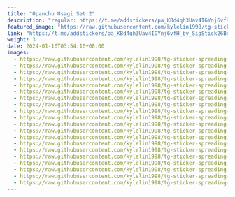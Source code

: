 ```yaml
---
title: "Opanchu Usagi Set 2"
description: "regular: https://t.me/addstickers/pa_KBd4qh3Uav4IGYnj6vfH_by_SigStick26Bot"
featured_image: "https://raw.githubusercontent.com/kylelin1998/tg-sticker-spreading-worldwide-images/main/img/2458c7c2-5419-41c6-95d3-90a0f9413099.jpg"
link: "https://t.me/addstickers/pa_KBd4qh3Uav4IGYnj6vfH_by_SigStick26Bot"
weight: 3
date: 2024-01-16T03:54:16+08:00
images:
  - https://raw.githubusercontent.com/kylelin1998/tg-sticker-spreading-worldwide-images/main/img/2458c7c2-5419-41c6-95d3-90a0f9413099.jpg
  - https://raw.githubusercontent.com/kylelin1998/tg-sticker-spreading-worldwide-images/main/img/0aacdff1-2431-4767-9a5e-0df50d2475d8.jpg
  - https://raw.githubusercontent.com/kylelin1998/tg-sticker-spreading-worldwide-images/main/img/f010492a-d4d0-4be1-a329-f94b4174933e.jpg
  - https://raw.githubusercontent.com/kylelin1998/tg-sticker-spreading-worldwide-images/main/img/82ea4a51-318e-4be1-9cde-e2c7b9270184.jpg
  - https://raw.githubusercontent.com/kylelin1998/tg-sticker-spreading-worldwide-images/main/img/6409d535-5ae2-40f1-a7ed-7b797fe3cb9e.jpg
  - https://raw.githubusercontent.com/kylelin1998/tg-sticker-spreading-worldwide-images/main/img/8328b994-260f-4f2b-9d28-397abf88278d.jpg
  - https://raw.githubusercontent.com/kylelin1998/tg-sticker-spreading-worldwide-images/main/img/ee0394cd-8254-44a9-af00-e6434237284d.jpg
  - https://raw.githubusercontent.com/kylelin1998/tg-sticker-spreading-worldwide-images/main/img/ae688a2c-fb18-4a27-9c51-1ae71053f7b2.jpg
  - https://raw.githubusercontent.com/kylelin1998/tg-sticker-spreading-worldwide-images/main/img/3b77eac6-ebdc-4041-9bbd-7ece034fbbe9.jpg
  - https://raw.githubusercontent.com/kylelin1998/tg-sticker-spreading-worldwide-images/main/img/e7e4da4e-c8c3-40b8-9fc8-271eb54b78c8.jpg
  - https://raw.githubusercontent.com/kylelin1998/tg-sticker-spreading-worldwide-images/main/img/5516b90a-0c98-42e2-a006-d7923ecfbf13.jpg
  - https://raw.githubusercontent.com/kylelin1998/tg-sticker-spreading-worldwide-images/main/img/d041f76d-0f4c-402a-b814-c7800b3cc554.jpg
  - https://raw.githubusercontent.com/kylelin1998/tg-sticker-spreading-worldwide-images/main/img/799832ba-9fa2-4ba8-9cba-66ed400cd7c3.jpg
  - https://raw.githubusercontent.com/kylelin1998/tg-sticker-spreading-worldwide-images/main/img/e28d2844-2804-4e4e-9b09-625b30bde608.jpg
  - https://raw.githubusercontent.com/kylelin1998/tg-sticker-spreading-worldwide-images/main/img/7fa82075-6517-4a3f-8bf3-ec0cb578e2d0.jpg
  - https://raw.githubusercontent.com/kylelin1998/tg-sticker-spreading-worldwide-images/main/img/b600f4a5-d77d-4fdd-a74a-62cf9e365a56.jpg
  - https://raw.githubusercontent.com/kylelin1998/tg-sticker-spreading-worldwide-images/main/img/607b7535-fa77-4c57-bb1d-6b64fe967768.jpg
  - https://raw.githubusercontent.com/kylelin1998/tg-sticker-spreading-worldwide-images/main/img/66176d8c-3fd3-4d7a-b6aa-86405deb5a1f.jpg
  - https://raw.githubusercontent.com/kylelin1998/tg-sticker-spreading-worldwide-images/main/img/9734b923-1c14-4fe5-92c3-9be7c973b1c2.jpg
  - https://raw.githubusercontent.com/kylelin1998/tg-sticker-spreading-worldwide-images/main/img/e994b442-305a-42b1-9c93-005971a4357a.jpg
---
```

